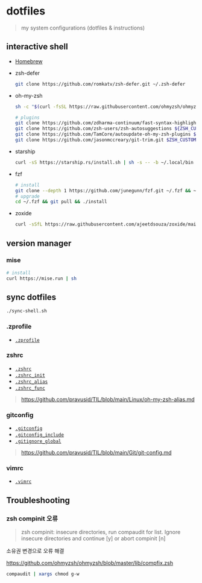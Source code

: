 # dotfiles

> my system configurations (dotfiles & instructions)

## interactive shell

- [Homebrew](./macos/homebrew/README.md)

- zsh-defer

  ```sh
  git clone https://github.com/romkatv/zsh-defer.git ~/.zsh-defer
  ```

- oh-my-zsh

  ```sh
  sh -c "$(curl -fsSL https://raw.githubusercontent.com/ohmyzsh/ohmyzsh/master/tools/install.sh)"

  # plugins
  git clone https://github.com/zdharma-continuum/fast-syntax-highlighting.git ${ZSH_CUSTOM:-$HOME/.oh-my-zsh/custom}/plugins/fast-syntax-highlighting
  git clone https://github.com/zsh-users/zsh-autosuggestions ${ZSH_CUSTOM:-$HOME/.oh-my-zsh/custom}/plugins/zsh-autosuggestions
  git clone https://github.com/TamCore/autoupdate-oh-my-zsh-plugins $ZSH_CUSTOM/plugins/autoupdate
  git clone https://github.com/jasonmccreary/git-trim.git $ZSH_CUSTOM/plugins/git-trim
  ```

- starship

  ```sh
  curl -sS https://starship.rs/install.sh | sh -s -- -b ~/.local/bin
  ```

- fzf

  ```sh
  # install
  git clone --depth 1 https://github.com/junegunn/fzf.git ~/.fzf && ~/.fzf/install
  # upgrade
  cd ~/.fzf && git pull && ./install
  ```

- zoxide

  ```sh
  curl -sSfL https://raw.githubusercontent.com/ajeetdsouza/zoxide/main/install.sh | sh
  ```

## version manager

### mise

```sh
# install
curl https://mise.run | sh
```

## sync dotfiles

```sh
./sync-shell.sh
```

### .zprofile

- [`.zprofile`](./.zprofile)

### zshrc

- [`.zshrc`](./.zshrc)
- [`.zshrc_init`](./.zshrc_init)
- [`.zshrc_alias`](./.zshrc_alias)
- [`.zshrc_func`](./.zshrc_func)

> <https://github.com/pravusid/TIL/blob/main/Linux/oh-my-zsh-alias.md>

### gitconfig

- [`.gitconfig`](./.gitconfig)
- [`.gitconfig_include`](./.gitconfig_include)
- [`.gitignore_global`](./.gitignore_global)

> <https://github.com/pravusid/TIL/blob/main/Git/git-config.md>

### vimrc

- [`.vimrc`](./.vimrc)

## Troubleshooting

### zsh compinit 오류

> zsh compinit: insecure directories, run compaudit for list.
> Ignore insecure directories and continue [y] or abort compinit [n]

소유권 변경으로 오류 해결

<https://github.com/ohmyzsh/ohmyzsh/blob/master/lib/compfix.zsh>

```sh
compaudit | xargs chmod g-w
```
